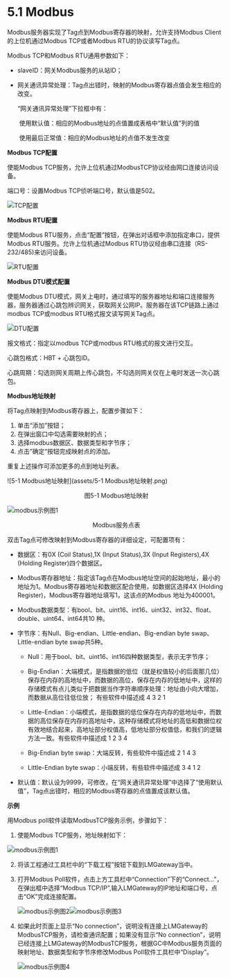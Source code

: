 # 5.1 Modbus

Modbus服务器实现了Tag点到Modbus寄存器的映射，允许支持Modbus Client的上位机通过Modbus TCP或者Modbus RTU的协议读写Tag点。 

Modbus TCP和Modbus RTU通用参数如下： 

- slaveID：网关Modbus服务的从站ID； 

- 网关通讯异常处理：Tag点出错时，映射的Modbus寄存器点值会发生相应的改变。

  “网关通讯异常处理”下拉框中有：

  ​	使用默认值：相应的Modbus地址的点值置成表格中“默认值”列的值

  ​	使用最后正常值：相应的Modbus地址的点值不发生改变

**Modbus TCP配置** 

使能Modbus TCP服务，允许上位机通过ModbusTCP协议经由网口连接访问设备。 

端口号：设置Modbus TCP侦听端口号，默认值是502。 

![TCP配置](assets/TCP配置.png)

**Modbus RTU配置** 

使能Modbus RTU服务，点击“配置”按钮，在弹出对话框中添加指定串口，提供Modbus RTU服务。允许上位机通过Modbus RTU协议经由串口连接（RS-232/485)来访问设备。  

![RTU配置](assets/RTU配置.png)

**Modbus DTU模式配置** 

使能Modbus DTU模式，网关上电时，通过填写的服务器地址和端口连接服务器，服务器通过心跳包辨识网关，获取网关公网IP。服务器在该TCP链路上通过modbus TCP或modbus RTU格式报文读写网关Tag点。 

![DTU配置](assets/DTU配置.png)

报文格式：指定以modbus TCP或modbus RTU格式的报文进行交互。

心跳包格式：HBT + 心跳包ID。

心跳周期：勾选则网关周期上传心跳包，不勾选则网关仅在上电时发送一次心跳包。



**Modbus地址映射** 

将Tag点映射到Modbus寄存器上，配置步骤如下： 

1. 单击“添加”按钮； 
2. 在弹出窗口中勾选需要映射的点； 
3. 选择modbus数据区、数据类型和字节序； 
4. 点击”确定“按钮完成映射点的添加。 

重复上述操作可添加更多的点到地址列表。 

![5-1 Modbus地址映射](assets/5-1 Modbus地址映射.png)

<center>图5-1 Modbus地址映射</center>

![modbus示例图1](assets/modbus示例图1.png)

<center>Modbus服务点表</center>

双击Tag点可修改映射到Modbus寄存器的详细设定，可配置项有： 

- 数据区：有0X (Coil Status),1X (Input Status),3X (Input Registers),4X (Holding Register)四个数据区。

- Modbus寄存器地址：指定该Tag点在Modbus地址空间的起始地址，最小的地址为1。Modbus寄存器地址和数据区配合使用，如数据区选择4X (Holding Register)，Modbus寄存器地址填写1，这该点的Modbus 地址为400001。

- Modbus数据类型：有bool、bit、uint16、int16、uint32、int32、float、double、uint64、int64共10 种。 

- 字节序：有Null、Big-endian、Little-endian、Big-endian byte swap、Little-endian byte swap共5种。 

  - Null：用于bool、bit、uint16、int16四种数据类型，表示无字节序； 

  - Big-Endian：大端模式，是指数据的低位（就是权值较小的后面那几位）保存在内存的高地址中，而数据的高位，保存在内存的低地址中，这样的存储模式有点儿类似于把数据当作字符串顺序处理：地址由小向大增加，而数据从高位往低位放； 有些软件中描述成 4 3 2 1


  - Little-Endian：小端模式，是指数据的低位保存在内存的低地址中，而数据的高位保存在内存的高地址中，这种存储模式将地址的高低和数据位权有效地结合起来，高地址部分权值高，低地址部分权值低，和我们的逻辑方法一致。有些软件中描述成 1 2 3 4


  - Big-Endian byte swap：大端反转，有些软件中描述成 2 1 4 3


  - Little-Endian byte swap：小端反转，有些软件中描述成 3 4 1 2

- 默认值：默认设为9999，可修改，在“网关通讯异常处理”中选择了“使用默认值”，Tag点出错时，相应的Modbus寄存器的点值置成该默认值。 



**示例**

用Modbus poll软件读取ModbusTCP服务示例，步骤如下：

1. 使能Modbus TCP服务，地址映射如下：

![modbus示例图1](assets/modbus示例图1.png)

2. 将该工程通过工具栏中的“下载工程”按钮下载到LMGateway当中。

3. 打开Modbus Poll软件，点击上方工具栏中“Connection”下的“Connect...”，在弹出框中选择“Modbus TCP/IP”,输入LMGateway的IP地址和端口号，点击“OK”完成连接配置。

   ![modbus示例图2](assets/modbus示例图2.png)![modbus示例图3](assets/modbus示例图3.png)

4. 如果此时页面上显示“No connection”，说明没有连接上LMGateway的ModbusTCP服务，请检查通讯配置；如果没有显示“No connection”，说明已经连接上LMGateway的ModbusTCP服务，根据GC中Modbus服务页面的映射地址、数据类型和字节序修改Modbus Poll软件工具栏中“Display”。

   ![modbus示例图4](assets/modbus示例图4.png)